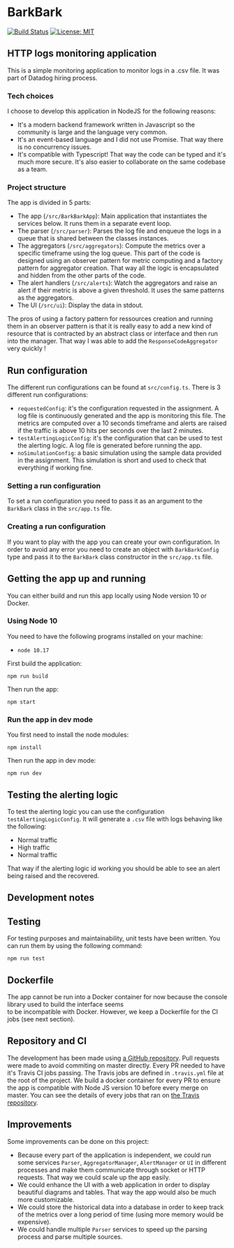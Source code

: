# BarkBark

[![Build Status](https://travis-ci.com/DonaCrio/BarkBark.svg?branch=master)](https://travis-ci.com/DonaCrio/BarkBark)
[![License: MIT](https://img.shields.io/badge/License-MIT-yellow.svg)](https://opensource.org/licenses/MIT)

## HTTP logs monitoring application

This is a simple monitoring application to monitor logs in a .csv file. It was part of Datadog hiring process.

### Tech choices

I choose to develop this application in NodeJS for the following reasons:

- It's a modern backend framework written in Javascript so the community is large and the language very common.
- It's an event-based language and I did not use Promise. That way there is no concurrency issues.
- It's compatible with Typescript! That way the code can be typed and it's much more secure. It's also easier to collaborate on the same codebase as a team.

### Project structure

The app is divided in 5 parts:

- The app (`/src/BarkBarkApp`): Main application that instantiates the services below. It runs them in a separate event loop.
- The parser (`/src/parser`): Parses the log file and enqueue the logs in a queue that is shared between the classes instances.
- The aggregators (`/src/aggregators`): Compute the metrics over a specific timeframe using the log queue. This part of the code is designed using an observer pattern for metric computing and a factory pattern for aggregator creation. That way all the logic is encapsulated and hidden from the other parts of the code.
- The alert handlers (`/src/alerts`): Watch the aggregators and raise an alert if their metric is above a given threshold. It uses the same patterns as the aggregators.
- The UI (`/src/ui`): Display the data in stdout.

The pros of using a factory pattern for ressources creation and running them in an observer pattern is that it is really easy to add a new kind of resource that is contracted by an abstract class or interface and then run into the manager. That way I was able to add the `ResponseCodeAggregator` very quickly !

## Run configuration

The different run configurations can be found at `src/config.ts`.
There is 3 different run configurations:

- `requestedConfig`: it's the configuration requested in the assignment. A log file is continuously generated and the app is monitoring this file. The metrics are computed over a 10 seconds timeframe and alerts are raised if the traffic is above 10 hits per seconds over the last 2 minutes.
- `testAlertingLogicConfig`: it's the configuration that can be used to test the alerting logic. A log file is generated before running the app.
- `noSimulationConfig`: a basic simulation using the sample data provided in the assignment. This simulation is short and used to check that everything if working fine.

### Setting a run configuration

To set a run configuration you need to pass it as an argument to the `BarkBark` class in the `src/app.ts` file.

### Creating a run configuration

If you want to play with the app you can create your own configuration. In order to avoid any error you need to create an object with `BarkBarkConfig` type and pass it to the `BarkBark` class constructor in the `src/app.ts` file.

## Getting the app up and running

You can either build and run this app locally using Node version 10 or Docker.

### Using Node 10

You need to have the following programs installed on your machine:

- `node 10.17`

First build the application:

```
npm run build
```

Then run the app:

```
npm start
```

### Run the app in dev mode

You first need to install the node modules:

```
npm install
```

Then run the app in dev mode:

```
npm run dev
```

## Testing the alerting logic

To test the alerting logic you can use the configuration `testAlertingLogicConfig`. It will generate a `.csv` file with logs behaving like the following:

- Normal traffic
- High traffic
- Normal traffic

That way if the alerting logic id working you should be able to see an alert being raised and the recovered.

## Development notes

## Testing

For testing purposes and maintainability, unit tests have been written. You can run them by using the following command:

```
npm run test
```

## Dockerfile

The app cannot be run into a Docker container for now because the console library used to build the interface seems \
to be incompatible with Docker. However, we keep a Dockerfile for the CI jobs (see next section).

## Repository and CI

The development has been made using [a GitHub repository](https://www.github.com/donacrio/BarkBark).
Pull requests were made to avoid commiting on master directly. Every PR needed to have it's Travis CI jobs passing.
The Travis jobs are defined in `.travis.yml` file at the root of the project. We build a docker container for every PR to ensure the app is compatible with Node JS version 10 before every merge on master.
You can see the details of every jobs that ran on [the Travis repository](https://travis-ci.com/DonaCrio/BarkBark).

## Improvements

Some improvements can be done on this project:

- Because every part of the application is independent, we could run some services `Parser`, `AggregatorManager`, `AlertManager` or `UI` in different processes and make them communicate through socket or HTTP requests. That way we could scale up the app easily.
- We could enhance the UI with a web application in order to display beautiful diagrams and tables. That way the app would also be much more customizable.
- We could store the historical data into a database in order to keep track of the metrics over a long period of time (using more memory would be expensive).
- We could handle multiple `Parser` services to speed up the parsing process and parse multiple sources.
